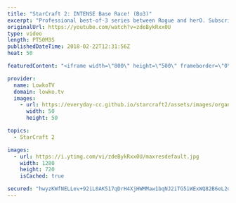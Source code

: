 ```yaml
---
title: "StarCraft 2: INTENSE Base Race! (Bo3)"
excerpt: "Professional best-of-3 series between Rogue and herO. Subscribe for more videos: http://lowko.tv/youtube The Zerg... Mothership?! https://goo.gl/bZtVFG  An extremely fun series of professional StarCraft 2. In this best-of-3, Rogue decides to play his standard style, but he's extremely flexible. If he"
originalUrl: https://youtube.com/watch?v=zdeBykRxx0U
type: video
length: PT50M3S
publishedDateTime: 2018-02-22T12:31:56Z
heat: 50

featuredContent: "<iframe width=\"800\" height=\"500\" frameborder=\"0\" src=\"https://www.youtube.com/embed/zdeBykRxx0U\" allow=\"accelerometer; autoplay; encrypted-media; gyroscope; picture-in-picture\" allowfullscreen></iframe>"

provider:
  name: LowkoTV
  domain: lowko.tv
  images:
    - url: https://everyday-cc.github.io/starcraft2/assets/images/organizations/lowko.tv-50x50.jpg
      width: 50
      height: 50

topics:
  - StarCraft 2

images:
  - url: https://i.ytimg.com/vi/zdeBykRxx0U/maxresdefault.jpg
    width: 1280
    height: 720
    isCached: true

secured: "hwyzKWfNELLev+92iL0AK517qDrH4XjHWMMaw1bqNJ2iTG5iWExWQ82B6eL2oCl3XgVgJUSHKSBZt/pxjm/rc13M2GyFa5pqzJ8Wk2FFlAbeNy8CMxHQMSffzYeIwnijiUeMzuIUkYCEMwJ6l6Ie8RCc+/Z7y7eWxZZPwlOSPE8qKoYsd1/bx8ysmY8Dr3zdiPlwCqHf9+fLHY2tbBuivsfP+C4TEdoaW9uQr39TdOXQeYfoEN6Ds5X0CD7RU9aPWlVOD+ANAR5iRyzyFMAxh5Gu6mYMX5fnL7jPAq9evB0K9AElxVRRCzLNMh+olnff6Q3WV3mJdQ0M70DZmKt1Eqbf1M7isezbT3FAPsH6cFmB96Cl7ouFTP10fWKnxG3YR9zcmjigX1+gjG4a+zPSW8iP8983W7VKQIGB18qekf8=;ZDgxMKDzgg6KuWyb1DOtfg=="
---
```


